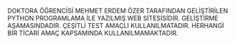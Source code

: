 DOKTORA ÖĞRENCİSİ MEHMET ERDEM ÖZER TARAFINDAN GELİŞTİRİLEN PYTHON PROGRAMLAMA İLE YAZILMIŞ WEB SİTESİSİDİR. GELİŞTİRME AŞAMASINDADIR. ÇEŞİTLİ TEST AMAÇLI KULLANILMATADIR. HERHANGİ BİR TİCARİ AMAÇ KAPSAMINDA KULLANILMAMAKTADIR.

